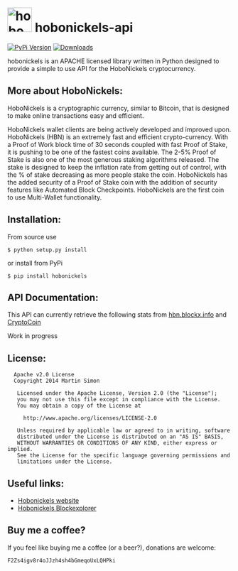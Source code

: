 <h1><img src="https://raw.github.com/c0ding/hobonickels-api/master/doc/hobonickels.png" height=55 alt="hobonickels" title="hobonickels"> hobonickels-api</h1>

[![PyPi Version](http://img.shields.io/pypi/v/hobonickels.svg)](https://pypi.python.org/pypi/hobonickels/)   [![Downloads](http://img.shields.io/pypi/dm/hobonickels.svg)](https://pypi.python.org/pypi/hobonickels/)

hobonickels is an APACHE licensed library written in Python designed to provide a simple to use API for the HoboNickels cryptocurrency.

## More about HoboNickels:

HoboNickels is a cryptographic currency, similar to Bitcoin, that is designed to make online transactions easy and efficient.

HoboNickels wallet clients are being actively developed and improved upon. HoboNickels (HBN) is an extremely fast and efficient crypto-currency. With a Proof of Work block time of 30 seconds coupled with fast Proof of Stake, it is pushing to be one of the fastest coins available. The 2-5% Proof of Stake is also one of the most generous staking algorithms released. The stake is designed to keep the inflation rate from getting out of control, with the % of stake decreasing as more people stake the coin. HoboNickels has the added security of a Proof of Stake coin with the addition of security features like Automated Block Checkpoints. HoboNickels are the first coin to use Multi-Wallet functionality.

## Installation:

From source use

    $ python setup.py install

or install from PyPi

    $ pip install hobonickels

## API Documentation:

This API can currently retrieve the following stats from [hbn.blockx.info](http://hbn.blockx.info/) and [CryptoCoin](http://www.cryptocoincharts.info)

Work in progress

## License:

```
  Apache v2.0 License
  Copyright 2014 Martin Simon

   Licensed under the Apache License, Version 2.0 (the "License");
   you may not use this file except in compliance with the License.
   You may obtain a copy of the License at

     http://www.apache.org/licenses/LICENSE-2.0

   Unless required by applicable law or agreed to in writing, software
   distributed under the License is distributed on an "AS IS" BASIS,
   WITHOUT WARRANTIES OR CONDITIONS OF ANY KIND, either express or implied.
   See the License for the specific language governing permissions and
   limitations under the License.

```

## Useful links:

* [Hobonickels website](http://www.hobonickels.info/)
* [Hobonickels Blockexplorer](http://hbn.blockx.info/)

## Buy me a coffee?

If you feel like buying me a coffee (or a beer?), donations are welcome:

```
F2Zs4igv8r4oJJzh4sh4bGmeqoUxLQHPki
```
